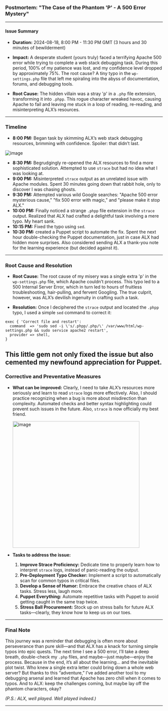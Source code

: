### Postmortem: **"The Case of the Phantom 'P' - A 500 Error Mystery"**

---

#### **Issue Summary**

- **Duration:** 2024-08-18, 8:00 PM - 11:30 PM GMT (3 hours and 30 minutes of bewilderment)
- **Impact:** A desperate student (yours truly) faced a terrifying Apache 500 error while trying to complete a web stack debugging task. During this period, 100% of my patience was lost, and my confidence level dropped by approximately 75%. The root cause? A tiny typo in the `wp-settings.php` file that left me spiraling into the abyss of documentation, forums, and debugging tools.
  
- **Root Cause:** The hidden villain was a stray 'p' in a `.php` file extension, transforming it into `.phpp`. This rogue character wreaked havoc, causing Apache to fail and leaving me stuck in a loop of reading, re-reading, and misinterpreting ALX’s resources.

---

### **Timeline**

- **8:00 PM:** Began task by skimming ALX’s web stack debugging resources, brimming with confidence. Spoiler: that didn’t last.
  
![image](https://github.com/user-attachments/assets/eb3e093a-72c5-4de6-bdf4-e743354476e7)
- **8:30 PM:** Begrudgingly re-opened the ALX resources to find a more sophisticated solution. Attempted to use `strace` but had no idea what I was looking at.
- **9:00 PM:** Misinterpreted `strace` output as an unrelated issue with Apache modules. Spent 30 minutes going down that rabbit hole, only to discover I was chasing ghosts.
- **9:30 PM:** Attempted various wild Google searches: "Apache 500 error mysterious cause," "fix 500 error with magic," and "please make it stop ALX."
- **10:00 PM:** Finally noticed a strange `.phpp` file extension in the `strace` output. Realized that ALX had crafted a delightful task involving a mere typo. My heart sank.
- **10:15 PM:** Fixed the typo using `sed`.
- **10:30 PM:** created a Puppet script to automate the fix. Spent the next hour double-checking the Puppet documentation, just in case ALX had hidden more surprises. Also considered sending ALX a thank-you note for the learning experience (but decided against it).

---

### **Root Cause and Resolution**

- **Root Cause:** The root cause of my misery was a single extra 'p' in the `wp-settings.php` file, which Apache couldn’t process. This typo led to a 500 Internal Server Error, which in turn led to hours of fruitless troubleshooting, hair-pulling, and fervent Googling. The true culprit, however, was ALX’s devilish ingenuity in crafting such a task.
  
- **Resolution:** Once I deciphered the `strace` output and located the `.phpp` typo, I used a simple `sed` command to correct it:

```puppet
exec { 'Correct file and restart':
  command  => 'sudo sed -i \'s/.phpp/.php/\' /var/www/html/wp-settings.php && sudo service apache2 restart',
  provider => shell,
}
```
This little gem not only fixed the issue but also cemented my newfound appreciation for Puppet.
---

### **Corrective and Preventative Measures**

- **What can be improved:** Clearly, I need to take ALX’s resources more seriously and learn to read `strace` logs more effectively. Also, I should practice recognizing when a bug is more about misdirection than complexity. Automated checks and better syntax highlighting could prevent such issues in the future. Also, `strace` is now officially my best friend.
  
  <img width="405" alt="image" src="https://github.com/user-attachments/assets/bd68bee5-11d4-40a4-a880-84f8c9ba99a7">

- **Tasks to address the issue:**
  1. **Improve Strace Proficiency:** Dedicate time to properly learn how to interpret `strace` logs, instead of panic-reading the output.
  2. **Pre-Deployment Typo Checker:** Implement a script to automatically scan for common typos in critical files.
  3. **Develop a Sense of Humor:** Embrace the creative chaos of ALX tasks. Stress less, laugh more.
  4. **Puppet Everything:** Automate repetitive tasks with Puppet to avoid getting caught in the same trap twice.
  5. **Stress Ball Procurement:** Stock up on stress balls for future ALX tasks—clearly, they know how to keep us on our toes.

---

### **Final Note**

This journey was a reminder that debugging is often more about perseverance than pure skill—and that ALX has a knack for turning simple typos into epic quests. The next time I see a 500 error, I’ll take a deep breath, double-check my `.php` files, and maybe—just maybe—enjoy the process. Because in the end, it’s all about the learning… and the inevitable plot twist. Who knew a single extra letter could bring down a whole web server? But thanks to this “adventure,” I’ve added another tool to my debugging arsenal and learned that Apache has zero chill when it comes to typos. And to ALX: keep the challenges coming, but maybe lay off the phantom characters, okay?

*(P.S.: ALX, well played. Well played indeed.)*

---
